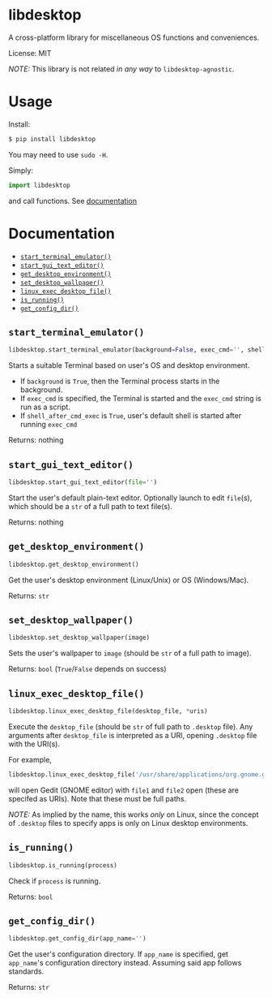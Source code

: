 # libdesktop

A cross-platform library for miscellaneous OS functions and conveniences.

License: MIT

*NOTE:* This library is not related *in any way* to `libdesktop-agnostic`.

# Usage

Install:

```bash
$ pip install libdesktop
```

You may need to use `sudo -H`.

Simply:

```python
import libdesktop
```
and call functions. See [documentation](#documentation)

# Documentation

- [`start_terminal_emulator()`](#start_terminal_emulator)
- [`start_gui_text_editor()`](#start_gui_text_editor)
- [`get_desktop_environment()`](#get_desktop_environment)
- [`set_desktop_wallpaper()`](#set_desktop_wallpaper)
- [`linux_exec_desktop_file()`](#linux_exec_desktop_file)
- [`is_running()`](#is_running)
- [`get_config_dir()`](#get_config_dir)

## `start_terminal_emulator()`

```python
libdesktop.start_terminal_emulator(background=False, exec_cmd='', shell_after_cmd_exec=False)
```

Starts a suitable Terminal based on user's OS and desktop environment.

- If `background` is `True`, then the Terminal process starts in the background.
- If `exec_cmd` is specified, the Terminal is started and the `exec_cmd` string is run as a script.
- If `shell_after_cmd_exec` is `True`, user's default shell is started after running `exec_cmd`

Returns: nothing

## `start_gui_text_editor()`

```python
libdesktop.start_gui_text_editor(file='')
```

Start the user's default plain-text editor.
Optionally launch to edit `file`(s), which should be a `str` of a full path to text file(s).

Returns: nothing

## `get_desktop_environment()`

```python
libdesktop.get_desktop_environment()
```

Get the user's desktop environment (Linux/Unix) or OS (Windows/Mac).

Returns: `str`

## `set_desktop_wallpaper()`

```python
libdesktop.set_desktop_wallpaper(image)
```
Sets the user's wallpaper to `image` (should be `str` of a full path to image).

Returns: `bool` (`True`/`False` depends on success)

## `linux_exec_desktop_file()`

```python
libdesktop.linux_exec_desktop_file(desktop_file, *uris)
```

Execute the `desktop_file` (should be `str` of full path to `.desktop` file).
Any arguments after `desktop_file` is interpreted as a URI, opening `.desktop` file with the URI(s).

For example,

```python
libdesktop.linux_exec_desktop_file('/usr/share/applications/org.gnome.gedit.desktop', 'file1', 'file2')
```

will open Gedit (GNOME editor) with `file1` and `file2` open (these are specifed as URIs). Note that these must be full paths.

*NOTE:* As implied by the name, this works *only* on Linux, since the concept of `.desktop` files to specify apps is only on Linux desktop environments.

## `is_running()`

```python
libdesktop.is_running(process)
```
Check if `process` is running.

Returns: `bool`

## `get_config_dir()`

```python
libdesktop.get_config_dir(app_name='')
```

Get the user's configuration directory. If `app_name` is specified, get `app_name`'s configuration directory instead.
Assuming said app follows standards.

Returns: `str`
